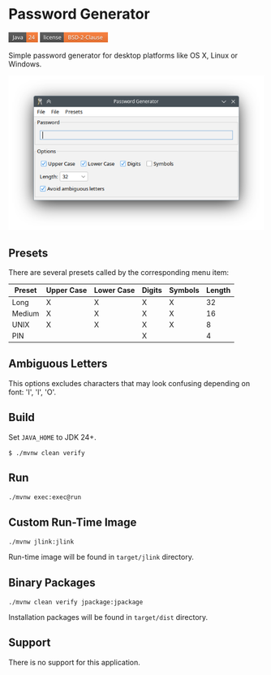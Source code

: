 # Password Generator

![JDK](./docs/java-24.png)
[![License](./docs/license.png)](LICENSE)

Simple password generator for desktop platforms like OS X, Linux or Windows.

![screenshot](docs/screenshot.png)

## Presets

There are several presets called by the corresponding menu item:

|Preset|Upper Case|Lower Case|Digits|Symbols|Length|
|---|---|---|---|---|---|
|Long|X|X|X|X|32|
|Medium|X|X|X|X|16|
|UNIX|X|X|X|X|8|
|PIN| | |X| |4|

## Ambiguous Letters

This options excludes characters that may look confusing depending on font: 'I', 'l', 'O'.

## Build

Set ```JAVA_HOME``` to JDK 24+.

```shell script
$ ./mvnw clean verify
```

## Run

```
./mvnw exec:exec@run
```

## Custom Run-Time Image

```shell script
./mvnw jlink:jlink
```

Run-time image will be found in ```target/jlink``` directory.

## Binary Packages

```shell script
./mvnw clean verify jpackage:jpackage
```

Installation packages will be found in ```target/dist``` directory.

## Support

There is no support for this application.
